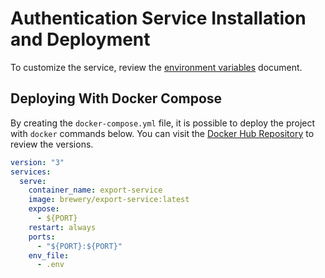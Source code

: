 # Authentication Service Installation and Deployment

To customize the service, review the [environment variables](https://github.com/BrewInteractive/export-service-nestjs/blob/main/docs/environment_variables.md) document.

## Deploying With Docker Compose

By creating the `docker-compose.yml` file, it is possible to deploy the project with `docker` commands below. You can visit the [Docker Hub Repository](https://hub.docker.com/r/brewery/export-service/tags) to review the versions.

```yml
version: "3"
services:
  serve:
    container_name: export-service
    image: brewery/export-service:latest
    expose:
      - ${PORT}
    restart: always
    ports:
      - "${PORT}:${PORT}"
    env_file:
      - .env
```